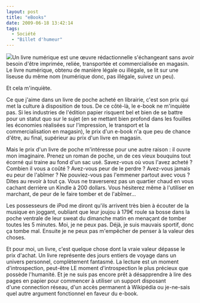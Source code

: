 ```yaml
---
layout: post
title: "eBooks"
date: 2009-06-18 13:42:14
tags:
  - Société
  - "Billet d'humeur"
---
```


![](/images/)Un livre numérique est une œuvre rédactionnelle s'échangeant sans avoir besoin d'être imprimée, reliée, transportée et commercialisée en magasin. Le livre numérique, obtenu de manière légale ou illégale, se lit sur une liseuse du même nom (numérique donc, pas illégale, suivez un peu).

Et cela m'inquiète.

Ce que j'aime dans un livre de poche acheté en librairie, c'est son prix qui met la culture à disposition de tous. De ce côté-là, le e-book ne m'inquiète pas. Si les industries de l'édition papier risquent bel et bien de se battre pour un statut quo sur le sujet (en se mettant bien profond dans les fouilles les économies réalisées sur l'impression, le transport et la commercialisation en magasin), le prix d'un e-book n'a que peu de chance d'être, au final, supérieur au prix d'un livre en magasin.

Mais le prix d'un livre de poche m'intéresse pour une autre raison&nbsp;: il ouvre mon imaginaire. Prenez un roman de poche, un de ces vieux bouquins tout écorné qui traine au fond d'un sac usé. Savez-vous où vous l'avez acheté&nbsp;? Combien il vous a coûté&nbsp;? Avez-vous peur de le perdre&nbsp;? Avez-vous jamais eu peur de l'abîmer&nbsp;? Ne pouviez-vous pas l'emmener partout avec vous&nbsp;? Dites au revoir à tout ça. Vous ne traverserez pas un quartier chaud en vous cachant derrière un Kindle à 200 dollars. Vous hésiterez même à l'utiliser en marchant, de peur de le faire tomber et de l'abîmer…

Les possesseurs de iPod me diront qu'ils arrivent très bien à écouter de la musique en joggant, oubliant que leur joujou à 179€ roule sa bosse dans la poche ventrale de leur sweat du dimanche matin en menaçant de tomber toutes les 5 minutes. Moi, je ne peux pas. Déjà, je suis mauvais sportif, donc ça tombe mal. Ensuite je ne peux pas m'empêcher de penser à la valeur des choses.

Et pour moi, un livre, c'est quelque chose dont la vraie valeur dépasse le prix d'achat. Un livre représente des jours entiers de voyage dans un univers personnel, complètement fantasmé. La lecture est un moment d'introspection, peut-être LE moment d'introspection le plus précieux que possède l'humanité. Et je ne suis pas encore prêt à désapprendre à lire des pages en papier pour commencer à utiliser un support disposant d'une connection réseau, d'un accès permanent à Wikipédia ou je-ne-sais quel autre argument fonctionnel en faveur du e-book.